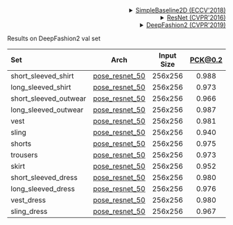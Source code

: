 <!-- [ALGORITHM] -->

<details>
<summary align="right"><a href="http://openaccess.thecvf.com/content_ECCV_2018/html/Bin_Xiao_Simple_Baselines_for_ECCV_2018_paper.html">SimpleBaseline2D (ECCV'2018)</a></summary>

```bibtex
@inproceedings{xiao2018simple,
  title={Simple baselines for human pose estimation and tracking},
  author={Xiao, Bin and Wu, Haiping and Wei, Yichen},
  booktitle={Proceedings of the European conference on computer vision (ECCV)},
  pages={466--481},
  year={2018}
}
```

</details>

<!-- [BACKBONE] -->

<details>
<summary align="right"><a href="http://openaccess.thecvf.com/content_cvpr_2016/html/He_Deep_Residual_Learning_CVPR_2016_paper.html">ResNet (CVPR'2016)</a></summary>

```bibtex
@inproceedings{he2016deep,
  title={Deep residual learning for image recognition},
  author={He, Kaiming and Zhang, Xiangyu and Ren, Shaoqing and Sun, Jian},
  booktitle={Proceedings of the IEEE conference on computer vision and pattern recognition},
  pages={770--778},
  year={2016}
}
```

</details>

<!-- [DATASET] -->

<details>
<summary align="right"><a href="https://arxiv.org/pdf/1901.07973.pdf">DeepFashion2 (CVPR'2019)</a></summary>

```bibtex
@article{DeepFashion2,
  author = {Yuying Ge and Ruimao Zhang and Lingyun Wu and Xiaogang Wang and Xiaoou Tang and Ping Luo},
  title={A Versatile Benchmark for Detection, Pose Estimation, Segmentation and Re-Identification of Clothing Images},
  journal={CVPR},
  year={2019}
}
```

</details>

Results on DeepFashion2 val set

| Set                   |                        Arch                         | Input Size | PCK@0.2 |  AUC  | EPE  |                        ckpt                         |                         log                         |
| :-------------------- | :-------------------------------------------------: | :--------: | :-----: | :---: | :--: | :-------------------------------------------------: | :-------------------------------------------------: |
| short_sleeved_shirt   | [pose_resnet_50](/configs/fashion/2d_kpt_sview_rgb_img/topdown_heatmap/deepfashion2/res50_deepfashion2_short_sleeved_shirt_256x192.py) |  256x256   |  0.988  | 0.703 | 10.2 | [ckpt](https://drive.google.com/file/d/1waYaWYPXum9Lncv4qmd0H7lt8Abgb0Ry/view?usp=share_link) | [log](https://drive.google.com/drive/folders/1bQSp-agqlgC1IZXR-pNnBJezAWZzPKTi?usp=share_link) |
| long_sleeved_shirt    | [pose_resnet_50](/configs/fashion/2d_kpt_sview_rgb_img/topdown_heatmap/deepfashion2/res50_deepfashion2_long_sleeved_shirt_256x192.py) |  256x256   |  0.973  | 0.587 | 16.5 | [ckpt](https://drive.google.com/file/d/1KG7SfrNoa7-g-CwmPxUi99qS9peHvdVv/view?usp=share_link) | [log](https://drive.google.com/drive/folders/1bQSp-agqlgC1IZXR-pNnBJezAWZzPKTi?usp=share_link) |
| short_sleeved_outwear | [pose_resnet_50](/configs/fashion/2d_kpt_sview_rgb_img/topdown_heatmap/deepfashion2/res50_deepfashion2_short_sleeved_outwear_256x192.py) |  256x256   |  0.966  | 0.408 | 24.0 | [ckpt](https://drive.google.com/file/d/1t9QtnpWIq6uajXgApjj90zWmdoP-MLox/view?usp=share_link) | [log](https://drive.google.com/drive/folders/1bQSp-agqlgC1IZXR-pNnBJezAWZzPKTi?usp=share_link) |
| long_sleeved_outwear  | [pose_resnet_50](/configs/fashion/2d_kpt_sview_rgb_img/topdown_heatmap/deepfashion2/res50_deepfashion2_long_sleeved_outwear_256x192.py) |  256x256   |  0.987  | 0.517 | 18.1 | [ckpt](https://drive.google.com/file/d/1uSqi05NSaQUGjthJ-w3V_mii3HnV65qV/view?usp=share_link) | [log](https://drive.google.com/drive/folders/1bQSp-agqlgC1IZXR-pNnBJezAWZzPKTi?usp=share_link) |
| vest                  | [pose_resnet_50](/configs/fashion/2d_kpt_sview_rgb_img/topdown_heatmap/deepfashion2/res50_deepfashion2_vest_256x192.py) |  256x256   |  0.981  | 0.643 | 12.7 | [ckpt](https://drive.google.com/file/d/1s6mVl5M4FTWF-L-OdWwZTl3oIDEQ9Kbi/view?usp=share_link) | [log](https://drive.google.com/drive/folders/1bQSp-agqlgC1IZXR-pNnBJezAWZzPKTi?usp=share_link) |
| sling                 | [pose_resnet_50](/configs/fashion/2d_kpt_sview_rgb_img/topdown_heatmap/deepfashion2/res50_deepfashion2_sling_256x192.py) |  256x256   |  0.940  | 0.557 | 21.6 | [ckpt](https://drive.google.com/file/d/1s6mVl5M4FTWF-L-OdWwZTl3oIDEQ9Kbi/view?usp=share_link) | [log](https://drive.google.com/drive/folders/1bQSp-agqlgC1IZXR-pNnBJezAWZzPKTi?usp=share_link) |
| shorts                | [pose_resnet_50](/configs/fashion/2d_kpt_sview_rgb_img/topdown_heatmap/deepfashion2/res50_deepfashion2_shorts_256x192.py) |  256x256   |  0.975  | 0.682 | 12.4 | [ckpt](https://drive.google.com/file/d/1nFLP5OPUnbaVGKB38_NEWHCTmVWHu1gp/view?usp=share_link) | [log](https://drive.google.com/drive/folders/1bQSp-agqlgC1IZXR-pNnBJezAWZzPKTi?usp=share_link) |
| trousers              | [pose_resnet_50](/configs/fashion/2d_kpt_sview_rgb_img/topdown_heatmap/deepfashion2/res50_deepfashion2_trousers_256x192.py) |  256x256   |  0.973  | 0.625 | 14.8 | [ckpt](https://drive.google.com/file/d/1mcSeo2t4Hc5ReBKRPvyFiRrHGNw6n-oX/view?usp=share_link) | [log](https://drive.google.com/drive/folders/1bQSp-agqlgC1IZXR-pNnBJezAWZzPKTi?usp=share_link) |
| skirt                 | [pose_resnet_50](/configs/fashion/2d_kpt_sview_rgb_img/topdown_heatmap/deepfashion2/res50_deepfashion2_skirt_256x192.py) |  256x256   |  0.952  | 0.653 | 16.6 | [ckpt](https://drive.google.com/file/d/1nyQS09VBW1N4P1V4lXR5SnJWzs5opwWa/view?usp=share_link) | [log](https://drive.google.com/drive/folders/1bQSp-agqlgC1IZXR-pNnBJezAWZzPKTi?usp=share_link) |
| short_sleeved_dress   | [pose_resnet_50](/configs/fashion/2d_kpt_sview_rgb_img/topdown_heatmap/deepfashion2/res50_deepfashion2_short_sleeved_dress_256x192.py) |  256x256   |  0.980  | 0.603 | 15.6 | [ckpt](https://drive.google.com/file/d/17Hr16XUi0n5zSgmI1-f_aby6oHeXLyXj/view?usp=share_link) | [log](https://drive.google.com/drive/folders/1bQSp-agqlgC1IZXR-pNnBJezAWZzPKTi?usp=share_link) |
| long_sleeved_dress    | [pose_resnet_50](/configs/fashion/2d_kpt_sview_rgb_img/topdown_heatmap/deepfashion2/res50_deepfashion2_long_sleeved_dress_256x192.py) |  256x256   |  0.976  | 0.518 | 20.1 | [ckpt](https://drive.google.com/file/d/1zpgTWfShi95GS8Zmjfp-xT7djiGd4LnC/view?usp=share_link) | [log](https://drive.google.com/drive/folders/1bQSp-agqlgC1IZXR-pNnBJezAWZzPKTi?usp=share_link) |
| vest_dress            | [pose_resnet_50](/configs/fashion/2d_kpt_sview_rgb_img/topdown_heatmap/deepfashion2/res50_deepfashion2_vest_dress_256x192.py) |  256x256   |  0.980  | 0.600 | 16.0 | [ckpt](https://drive.google.com/file/d/10egSY-G1ZsD26BmWDLat7snA1boVKL_R/view?usp=share_link) | [log](https://drive.google.com/drive/folders/1bQSp-agqlgC1IZXR-pNnBJezAWZzPKTi?usp=share_link) |
| sling_dress           | [pose_resnet_50](/configs/fashion/2d_kpt_sview_rgb_img/topdown_heatmap/deepfashion2/res50_deepfashion2_sling_dress_256x192.py) |  256x256   |  0.967  | 0.544 | 19.5 | [ckpt](https://drive.google.com/file/d/1gVYjoeD0J0KkZb55FiSdm6sOiLtWHC4r/view?usp=share_link) | [log](https://drive.google.com/drive/folders/1bQSp-agqlgC1IZXR-pNnBJezAWZzPKTi?usp=share_link) |
